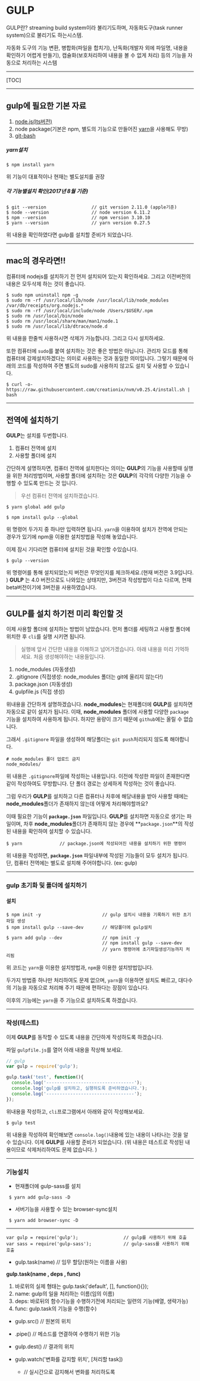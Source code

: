 # GULP

GULP란? streaming build system이라 불리기도하며, 자동화도구(task runner system)으로 불리기도 하는시스템.

자동화 도구의 기능 변환, 병합화(파일을 합치기), 난독화(개발자 외에 파일명, 내용을 확인하기 어렵게 만들기), 캡슐화(보호처리하여 내용을 볼 수 없게 처리) 등의 기능을 자동으로 처리하는 시스템

---
[TOC]

---

## gulp에 필요한 기본 자료

1. [node.js(lts버전)](http://nodejs.org)
2. node package(기본은 npm, 별도의 기능으로 만들어진 [yarn](https://yarnpkg.com)을 사용해도 무방)
3. [git-bash](http://git-scm.com/download)

##### yarn설치

```shell
$ npm install yarn				
```
위 기능이 대표적이나 현재는 별도설치를 권장

##### 각 기능별설치 확인(2017년 8월 기준)

```shell
$ git --version 				// git version 2.11.0 (apple기준)
$ node --version				// node version 6.11.2
$ npm --version					// npm version 3.10.10
$ yarn --version				// yarn version 0.27.5 
```

위 내용을 확인하였다면 gulp를 설치할 준비가 되었습니다. 

---

## mac의 경우라면!!

컴퓨터에 nodejs를 설치하기 전 먼저 설치되어 있는지 확인하세요.
그리고 이전버전의 내용은 모두삭제 하는 것이 좋습니다. 

```shell
$ sudo npm uninstall npm -g
$ sudo rm -rf /usr/local/lib/node /usr/local/lib/node_modules /var/db/receipts/org.nodejs.*
$ sudo rm -rf /usr/local/include/node /Users/$USER/.npm
$ sudo rm /usr/local/bin/node
$ sudo rm /usr/local/share/man/man1/node.1
$ sudo rm /usr/local/lib/dtrace/node.d
```

위 내용을 한줄씩 사용하시면 삭제가 가능합니다. 
그리고 다시 설치하세요.

또한 컴퓨터에 `sudo`를 붙여 설치하는 것은 좋은 방법은 아닙니다.
관리자 모드를 통해 컴퓨터에 강제설치하겠다는 의미로 사용하는 것과 동일한 의미입니다. 
그렇기 때문에 아래의 코드를 작성하여 주면 별도의 sudo를 사용하지 않고도 설치 및 사용할 수 있습니다.

```shell
$ curl -o- https://raw.githubusercontent.com/creationix/nvm/v0.25.4/install.sh | bash
```

---

## 전역에 설치하기

**GULP**는 설치를 두번합니다.

1. 컴퓨터 전역에 설치
2. 사용할 폴더에 설치

간단하게 설명하자면, 컴퓨터 전역에 설치한다는 의미는 **GULP**의 기능을 사용할때 실행을 위한 처리방법이며,
사용할 폴더에 설치하는 것은 **GULP**의 각각의 다양한 기능을 수행할 수 있도록 만드는 것 입니다.

>  우선 컴퓨터 전역에 설치하겠습니다. 

```shell
$ yarn global add gulp
```

```shell
$ npm install gulp --global
```

위 명령어 두가지 중  하나만 입력하면 됩니다. 
`yarn`을 이용하여 설치가 전역에 안되는 경우가 있기에 npm을 이용한 설치방법을 작성해 놓았습니다. 

이제 잠시 기다리면 컴퓨터에 설치된 것을 확인할 수있습니다. 

```shell
$ gulp --version
```

위 명령어를 통해 설치되었는지 버전은 무엇인지를 체크하세요.(현재 버전은 3.9입니다. )
**GULP** 는 4.0 버전으로도 나와있는 상태지만, 3버전과 작성방법이 다소 다르며, 현재 beta버전이기에 3버전을 사용하였습니다. 

---

## GULP를 설치 하기전 미리 확인할 것

이제 사용할 폴더에 설치하는 방법이 남았습니다. 
먼저 폴더를 세팅하고 사용할 폴더에  위치한 후 `cli`를 실행 시키면 됩니다. 

>  실행에 앞서 간단한 내용을 이해하고 넘어가겠습니다.
>  아래 내용을 미리 기억하세요. 
>  처음 생성해야하는 내용들입니다. 

1. node_modules (자동생성) 
2. .gitignore (직접생성: node_modules 폴더는 git에 올리지 않는다!)
3. package.json (자동생성)
4. gulpfile.js  (직접 생성)


위내용을 간단하게 설명하겠습니다. 
**node_modules**는 현재폴더에 **GULP**를 설치하면 자동으로 같이 설치가 됩니다. 
이때,  **node_modules** 폴더에 사용할 다양한 `package` 기능을 설치하여 사용하게 됩니다.
하지만 용량이 크기 때문에 `github`에는 올릴 수 없습니다. 

그래서 `.gitignore` 파일을 생성하여 해당폴더는 `git push`처리되지 않도록 해야합니다. 

```shell
# node_modules 폴더 업로드 금지
node_modules/
```

위 내용은 `.gitignore`파일에 작성하는 내용입니다. 
이전에 작성한 파일이 존재한다면 같이 작성하여도 무방합니다.
단 폴더 경로는 상세하게 작성하는 것이 좋습니다. 

그럼 우리가 **GULP**를 설치하고 다른 컴퓨터나 차후에 해당내용을 받아 사용할 때에는 
**node_modules**폴더가 존재하지 않는데 어떻게 처리해야할까요?

이때 필요한 기능이 **`package.json`** 파일입니다. 
**GULP**를 설치하면 자동으로 생기는 파일이며, 
차후 **node_modules**폴더가 존재하지 않는 경우에  **`package.json`**의 작성된 내용을 확인하여 설치할 수 있습니다. 

```shell
$ yarn				// package.json에 작성되어진 내용을 설치하기 위한 명령어
```

위 내용을 작성하면,  **`package.json`** 파일내부에 작성된 기능들이 모두 설치가 됩니다. 
단, 컴퓨터 전역에는 별도로 설치해 주어야합니다. (ex: gulp)

---

### gulp 초기화 및 폴더에 설치하기

#### 설치

```shell
$ npm init -y						// gulp 설치시 내용을 기록하기 위한 초기파일 생성
$ npm install gulp --save-dev		// 해당폴더에 gulp설치
```



```shell
$ yarn add gulp --dev				// npm init -y
									// npm install gulp --save-dev 
									// yarn 명령어에 초기파일생성기능까지 처리됨
```

위 코드는 `yarn`을 이용한 설치방법과, `npm`을 이용한 설치방법입니다.

두가지 방법중 하나만 처리하여도 문제 없으며, `yarn`을 이용하면 설치도 빠르고, 대다수의 기능을 자동으로 처리해 주기 때문에 편하다는 장점이 있습니다. 

이후의 기능에는 `yarn`을 주 기능으로 설치하도록 하겠습니다.

---

### 작성(테스트)

이제 **GULP**를 동작할 수 있도록 내용을 간단하게 작성하도록 하겠습니다.

파일 `gulpfile.js`를 열어 아래 내용을 작상해 보세요.

```javascript
// gulp
var gulp = require('gulp');

gulp.task('test', function(){
  console.log('---------------------------------');
  console.log('gulp를 설치하고, 실행하도록 준비하였습니다.'); 
  console.log('---------------------------------');
});
```

위내용을 작성하고, `cli`프로그램에서 아래와 같이 작성해보세요.

```shell
$ gulp test
```

위 내용을 작성하여 확인해보면 `console.log()`내용에 있는 내용이 나타나는 것을 알 수 있습니다.
이제 **GULP**를 사용할 준비가 되었습니다. (위 내용은 테스트로 작성된 내용이므로 삭제처리하여도 문제 없습니다. )

---

### 기능설치

- 현재폴더에 gulp-sass를 설치

```cli
 $ yarn add gulp-sass -D
```

- 서버기능을 사용할 수 있는 browser-sync설치

```cli
 $ yarn add browser-sync -D
```



------



```shell
var gulp = require('gulp');					// gulp를 사용하기 위해 호출
var sass = require('gulp-sass');			// gulp-sass를 사용하기 위해 호출
```



-  gulp.task(name)   		// 임무 할당(원하는 이름을 사용)

  **gulp.task(name ,  deps , func)** 

  1. 바로위의 실제 형태는 gulp.task('default', [], function(){});
  2. name: gulp의 일을 처리하는 이름(임의 이름)
  3. deps: 바로뒤의 함수기능을 수행하기전에 처리되는 일련의 기능(배열, 생략가능)
  4. func: gulp.task의 기능을 수행(함수)

- gulp.src()                            // 원본의 위치

- .pipe()                                 // 메소드를 연결하여 수행하기 위한 기능

- gulp.dest()                         // 결과의 위치

-  gulp.watch('변화를 감지할 위치', [처리할 task]) 

    -  // 실시간으로 감지해서 변화를 처리하도록


















